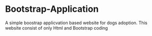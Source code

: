 # Bootstrap-Application

A simple boostrap applicvation based website for dogs adoption. This website consist of only Html and Bootstrap coding
